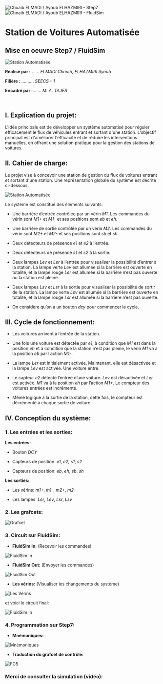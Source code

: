 ![Choaib ELMADI / Ayoub ELHAZMIRI - Step7](https://img.shields.io/badge/Choaib_ELMADI_/_Ayoub_ELHAZMIRI-Step7-8800dd) ![Choaib ELMADI / Ayoub ELHAZMIRI - FluidSim](https://img.shields.io/badge/Choaib_ELMADI_/_Ayoub_ELHAZMIRI-FluidSim-8800dd)

# Station de Voitures Automatisée

## Mise en oeuvre Step7 / FluidSim

![Station Automatisée](./Documents/3.%20Station%20Automatisée.png)

**Réalisé par :** ...... _ELMADI Choaib_, _ELHAZMIRI Ayoub_

**Filière :** .......... _SEECS - 1_

**Encadré par :** ...... _M. A. TAJER_

<br>

## I. Explication du projet:

L'idée principale est de développer un système automatisé pour réguler efficacement le flux de véhicules entrant et sortant d'une station. L'objectif principal est d'améliorer l'efficacité et de réduire les interventions manuelles, en offrant une solution pratique pour la gestion des stations de voitures.

## II. Cahier de charge:

Le projet vise à concevoir une station de gestion du flux de voitures entrant et sortant d'une station. Une représentation globale du système est décrite ci-dessous.

![Station Automatisée](./Documents/3.%20Station%20Automatisée.png)

Le système est constitué des éléments suivants:

- Une barrière d’entrée contrôlée par un vérin _M1_. Les commandes du vérin sont _M1+_ et _M1-_ et ses positions sont _eb_ et _eh_.

- Une barrière de sortie contrôlée par un vérin _M2_. Les commandes du vérin sont _M2+_ et _M2-_ et ses positions sont _sb_ et _sh_.

- Deux détecteurs de présence _e1_ et _e2_ à l’entrée.

- Deux détecteurs de présence _s1_ et _s2_ à la sortie.

- Deux lampes _Lev_ et _Ler_ à l’entrée pour visualiser la possibilité d’entrer à la station. La lampe verte _Lev_ est allumée si la barrière est ouverte en totalité, et la lampe rouge _Ler_ est allumée si la barrière n’est pas ouverte ou la station est pleine.

- Deux lampes _Lsv_ et _Lsr_ à la sortie pour visualiser la possibilité de sortir de la station. La lampe verte _Lsv_ est allumée si la barrière est ouverte en totalité, et la lampe rouge _Lsr_ est allumée si la barrière n’est pas ouverte.

- On considère qu’on a un bouton _dcy_ pour commencer le cycle.

## III. Cycle de fonctionnement:

- Les voitures arrivent à l’entrée de la station.

- Une fois une voiture est détectée par _e1_, à condition que _M1_ est dans la position _eh_ et à condition que la station n’est pas pleine, le vérin _M1_ va à la position _eb_ par l’action _M1-_.

- La lampe _Ler_ est initialement activée. Maintenant, elle est désactivée et la lampe _Lev_ est activée. Une voiture entre.

- Le capteur _e2_ détecte l’entrée d’une voiture. _Lev_ est désactivée et _Ler_ est activée. _M1_ va à la position _eh_ par l’action _M1+_. Le compteur des voitures entrées est incrémenté.

- Même logique à la sortie de la station, cette fois, le compteur est décrémenté à chaque sortie de voiture.

## IV. Conception du système:

### 1. Les entrées et les sorties:

**Les entrées:**

- Bouton _DCY_

- Capteurs de position: _e1_, _e2_, _s1_, _s2_

- Capteurs de position: _eb_, _eh_, _sb_, _sh_

**Les sorties:**

- Les vérins: _m1+_, _m1-_, _m2+_, _m2-_

- Les lampes: _Ler_, _Lev_, _Lsr_, _Lsv_

### 2. Les grafcets:

![Grafcet](./Documents/5.%20Grafcet.jpg)

### 3. Circuit sur FluidSim:

- **FluidSim In:** (Recevoir les commandes)

![FluidSim In](./Documents/FluidSim/FluidSimIn.png)

- **FluidSim Out:** (Envoyer les commandes)

![FluidSim Out](./Documents/FluidSim/FluidSimOut.png)

- **Les vérins:** (Visualiser les changements du système)

![Les Vérins](./Documents/FluidSim/Verins.png)

et voici le circuit final:

![FluidSim In](./Documents/FluidSim/Tout.png)

### 4. Programmation sur Step7:

- **Mnémoniques:**

![Mnémoniques](./Documents/Step7/Mnemoniques.png)

- **Traduction du grafcet de contrôle:**

![FC5](./Documents/Step7/FC5.png)

### Merci de consulter la simulation (vidéo):
